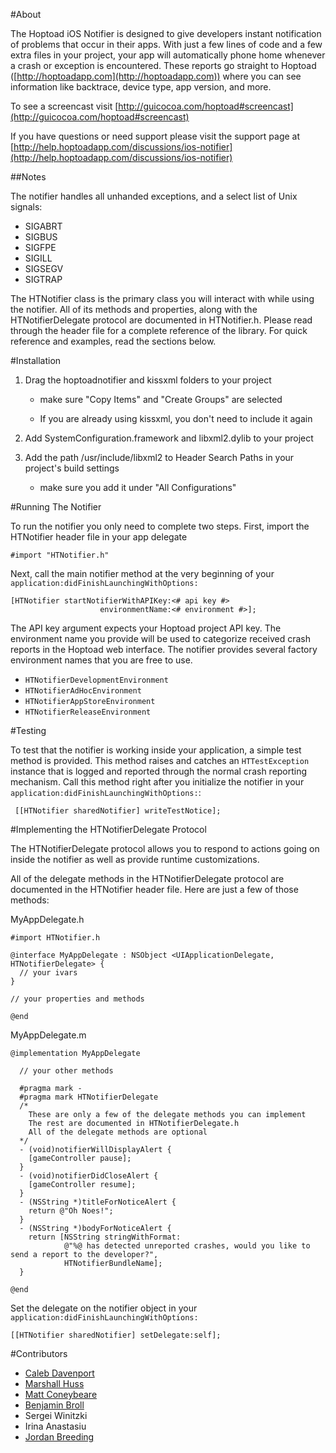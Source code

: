 #About

The Hoptoad iOS Notifier is designed to give developers instant notification of problems that occur
in their apps. With just a few lines of code and a few extra files in your project, your app will
automatically phone home whenever a crash or exception is encountered. These reports go straight to
Hoptoad ([http://hoptoadapp.com](http://hoptoadapp.com)) where you can see information like backtrace,
device type, app version, and more.

To see a screencast visit [http://guicocoa.com/hoptoad#screencast](http://guicocoa.com/hoptoad#screencast)

If you have questions or need support please visit the support page at [http://help.hoptoadapp.com/discussions/ios-notifier](http://help.hoptoadapp.com/discussions/ios-notifier)

##Notes

The notifier handles all unhanded exceptions, and a select list of Unix signals:

- SIGABRT
- SIGBUS
- SIGFPE
- SIGILL
- SIGSEGV
- SIGTRAP

The HTNotifier class is the primary class you will interact with while using the notifier. All of its
methods and properties, along with the HTNotifierDelegate protocol are documented in HTNotifier.h.
Please read through the header file for a complete reference of the library. For quick reference and
examples, read the sections below.

#Installation

1. Drag the hoptoadnotifier and kissxml folders to your project
    
    - make sure "Copy Items" and "Create Groups" are selected
    
    - If you are already using kissxml, you don't need to include it again

2. Add SystemConfiguration.framework and libxml2.dylib to your project

3. Add the path /usr/include/libxml2 to Header Search Paths in your project's build settings
  
    - make sure you add it under "All Configurations"
    
#Running The Notifier

To run the notifier you only need to complete two steps. First, import the HTNotifier header file in
your app delegate

    #import "HTNotifier.h"
    
Next, call the main notifier method at the very beginning of your `application:didFinishLaunchingWithOptions:`

    [HTNotifier startNotifierWithAPIKey:<# api key #>
                        environmentName:<# environment #>];

The API key argument expects your Hoptoad project API key. The environment name you provide will be
used to categorize received crash reports in the Hoptoad web interface. The notifier provides several factory environment names that you are free to use.

  - `HTNotifierDevelopmentEnvironment`
  - `HTNotifierAdHocEnvironment`
  - `HTNotifierAppStoreEnvironment`
  - `HTNotifierReleaseEnvironment`

#Testing

To test that the notifier is working inside your application, a simple test method is provided. This method raises and catches an `HTTestException` instance that is logged and reported through the normal crash reporting mechanism. Call this method right after you initialize the notifier in your `application:didFinishLaunchingWithOptions:`:

     [[HTNotifier sharedNotifier] writeTestNotice];

#Implementing the HTNotifierDelegate Protocol

The HTNotifierDelegate protocol allows you to respond to actions going on inside the notifier as well
as provide runtime customizations.

All of the delegate methods in the HTNotifierDelegate protocol are documented in the HTNotifier header
file. Here are just a few of those methods:

MyAppDelegate.h

    #import HTNotifier.h
    
    @interface MyAppDelegate : NSObject <UIApplicationDelegate, HTNotifierDelegate> {
      // your ivars
    }
    
    // your properties and methods
    
    @end  

MyAppDelegate.m

    @implementation MyAppDelegate
      
      // your other methods
      
      #pragma mark -
      #pragma mark HTNotifierDelegate
      /*
        These are only a few of the delegate methods you can implement
        The rest are documented in HTNotifierDelegate.h
        All of the delegate methods are optional
      */
      - (void)notifierWillDisplayAlert {
        [gameController pause];
      }
      - (void)notifierDidCloseAlert {
        [gameController resume];
      }
      - (NSString *)titleForNoticeAlert {
        return @"Oh Noes!";
      }
      - (NSString *)bodyForNoticeAlert {
        return [NSString stringWithFormat:
                @"%@ has detected unreported crashes, would you like to send a report to the developer?",
                HTNotifierBundleName];
      }
      
    @end

Set the delegate on the notifier object in your `application:didFinishLaunchingWithOptions:`

    [[HTNotifier sharedNotifier] setDelegate:self];

#Contributors

- [Caleb Davenport](http://guicocoa.com)
- [Marshall Huss](http://twoguys.us)
- [Matt Coneybeare](http://coneybeare.net)
- [Benjamin Broll](http://twitter.com/bebroll)
- Sergei Winitzki
- Irina Anastasiu
- [Jordan Breeding](http://jordanbreeding.com)